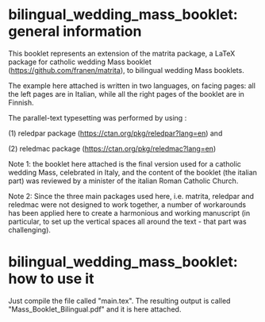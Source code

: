 # bilingual_wedding_mass_booklet: general information

This booklet represents an extension of the matrita package, a LaTeX package for catholic wedding Mass booklet (https://github.com/franen/matrita), to bilingual wedding Mass booklets.

The example here attached is written in two languages, on facing pages: all the left pages are in Italian, while all the right pages of the booklet are in Finnish.

The parallel-text typesetting was performed by using :

(1) reledpar package (https://ctan.org/pkg/reledpar?lang=en) and

(2) reledmac package (https://ctan.org/pkg/reledmac?lang=en)

Note 1: the booklet here attached is the final version used for a catholic wedding Mass, celebrated in Italy, and the content of the booklet (the italian part) was reviewed by a minister of the italian Roman Catholic Church.

Note 2: Since the three main packages used here, i.e. matrita, reledpar and reledmac were not designed to work together, a number of workarounds has been applied here to create a harmonious and working manuscript (in particular, to set up the vertical spaces all around the text - that part was challenging). 

# bilingual_wedding_mass_booklet: how to use it

Just compile the file called "main.tex". The resulting output is called "Mass_Booklet_Bilingual.pdf" and it is here attached.


